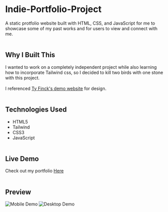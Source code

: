 # Indie-Portfolio-Project
A static protfolio website built with HTML, CSS, and JavaScript for me to showcase some of my past works and for users to view and connect with me.
<br><br>
## Why I Built This
I wanted to work on a completely independent project while also learning how to incorporate Tailwind css, so I decided to kill two birds with one stone with this project.
<br><br>
I referenced [Ty Finck's demo website](https://demos.tyfromtheinternet.com/portfolio/) for design.
<br><br>
## Technologies Used
- HTML5
- Tailwind
- CSS3
- JavaScript
<br><br>
## Live Demo
Check out my portfolio [Here](https://anthonyvngo.github.io/Indie-Portfolio-Project/)
<br><br>
## Preview
![Mobile Demo](images/portfolio_mobile_demo.gif)
![Desktop Demo](images/portfolio_desktop_demo.gif)
